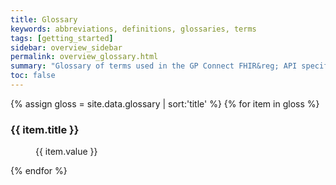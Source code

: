 ```yaml
---
title: Glossary
keywords: abbreviations, definitions, glossaries, terms
tags: [getting_started]
sidebar: overview_sidebar
permalink: overview_glossary.html
summary: "Glossary of terms used in the GP Connect FHIR&reg; API specification"
toc: false
---
```


<div>
{% assign gloss = site.data.glossary | sort:'title' %}
{% for item in gloss %}
<dl>
  <dt><h3>{{ item.title }}</h3></dt>
  <dd>{{ item.value }}</dd>
</dl>
{% endfor %}
</div>